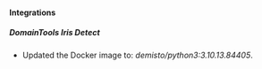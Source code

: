 #### Integrations
##### DomainTools Iris Detect
- Updated the Docker image to: *demisto/python3:3.10.13.84405*.
